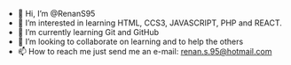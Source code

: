 - 👋 Hi, I’m @RenanS95
- 👀 I’m interested in learning HTML, CCS3, JAVASCRIPT, PHP and REACT.
- 🌱 I’m currently learning Git and GitHub
- 💞️ I’m looking to collaborate on learning and to help the others
- 📫 How to reach me just send me an e-mail: renan.s.95@hotmail.com

<!---
RenanS95/RenanS95 is a ✨ special ✨ repository because its `README.md` (this file) appears on your GitHub profile.
You can click the Preview link to take a look at your changes.
--->
